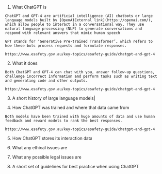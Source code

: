 1. What ChatGPT is

```
ChatGPT and GPT-4 are artificial intelligence (AI) chatbots or large language models built by [OpenAIExternal link](https://openai.com/), which allow people to interact in a conversational way. They use natural language processing (NLP) to generate conversations and respond with relevant answers that mimic human speech

GPT stands for ‘Generative Pre-trained Transformer’, which refers to how these bots process requests and formulate responses.

https://www.esafety.gov.au/key-topics/esafety-guide/chatgpt-and-gpt-4
```


2. What it does
   
```
Both ChatGPT and GPT-4 can chat with you, answer follow-up questions, challenge incorrect information and perform tasks such as writing text and generating code and other outputs.

https://www.esafety.gov.au/key-topics/esafety-guide/chatgpt-and-gpt-4
```
   
3. A short history of large language models|
   
   
   
4. How ChatGPT was trained and where that data came from
   
```
Both models have been trained with huge amounts of data and use human feedback and reward models to rank the best responses.

https://www.esafety.gov.au/key-topics/esafety-guide/chatgpt-and-gpt-4
```

5. How ChatGPT stores its interaction data
   

   
6. What any ethical issues are
   

   
7. What any possible legal issues are
   

   
8. A short set of guidelines for best practice when using ChatGPT

